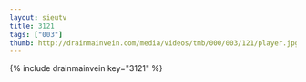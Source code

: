 ```yaml
--- 
layout: sieutv
title: 3121
tags: ["003"]
thumb: http://drainmainvein.com/media/videos/tmb/000/003/121/player.jpg
---
```

{% include drainmainvein key="3121" %} 
